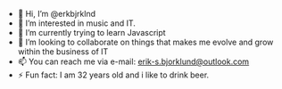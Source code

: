 - 👋 Hi, I’m @erkbjrklnd
- 👀 I’m interested in music and IT.
- 🌱 I’m currently trying to learn Javascript
- 💞️ I’m looking to collaborate on things that makes me evolve and grow within the business of IT
- 📫 You can reach me via e-mail: erik-s.bjorklund@outlook.com
- ⚡ Fun fact: I am 32 years old and i like to drink beer.

<!---
erkbjrklnd/erkbjrklnd is a ✨ special ✨ repository because its `README.md` (this file) appears on your GitHub profile.
You can click the Preview link to take a look at your changes.
--->
